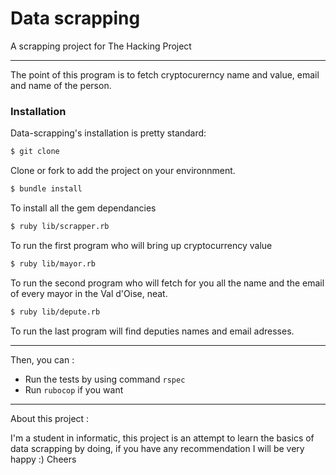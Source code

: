 # Data scrapping

A scrapping project for The Hacking Project

----------

The point of this program is to fetch cryptocurerncy name and value, email and name of the person.

### Installation 
Data-scrapping's installation is pretty standard:

```sh
$ git clone
```
Clone or fork to add the project on your environnment.

```sh
$ bundle install
``` 
To install all the gem dependancies

```sh
$ ruby lib/scrapper.rb
```
To run the first program who will bring up cryptocurrency value

```sh
$ ruby lib/mayor.rb
```
To run the second program who will fetch for you all the name and the email of every mayor in the Val d'Oise, neat.

```sh
$ ruby lib/depute.rb
```
To run the last program will find deputies names and email adresses.

----------

Then, you can :
- Run the tests by using command `rspec`
- Run `rubocop` if you want

----------

About this project :

I'm a student in informatic, this project is an attempt to learn the basics of data scrapping by doing, if you have any recommendation I will be very happy :)
Cheers

